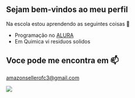 ## Sejam bem-vindos ao meu perfil

Na escola estou aprendendo as seguintes coisas 🏫
- Programação no [ALURA](www.alura.com)
- Em Quimica vi residuos solidos

 ## Voce pode me encontra em 📫
 amazonsellerofc3@gmail.com
 
![](https://media1.tenor.com/m/_ha2H2_hlhEAAAAC/wazowski-mike.gif)
